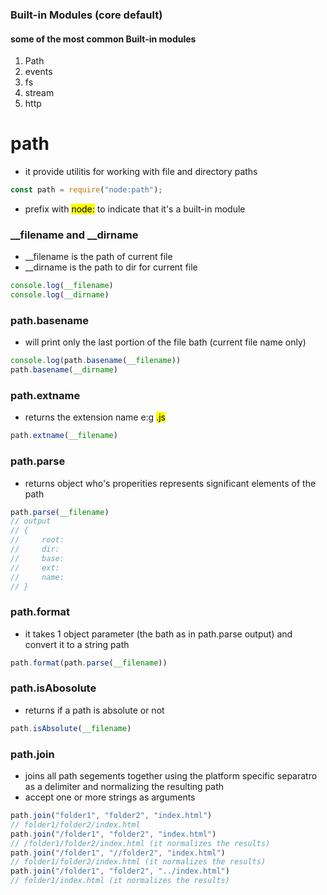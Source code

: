 ### Built-in Modules (core default)

#### some of the most common Built-in modules
1. Path
2. events
3. fs
4. stream
5. http

# path
- it provide utilitis for working with file and directory paths
```js
const path = require("node:path");
```
- prefix with <mark>node:</mark> to indicate that it's a built-in module

### __filename and __dirname
- __filename is the path of current file
- __dirname is the path to dir for current file
```js
console.log(__filename)
console.log(__dirname)
```

### path.basename
- will print only the last portion of the file bath (current file name only)
```js
console.log(path.basename(__filename)) 
path.basename(__dirname)
```

### path.extname
- returns the extension name e:g <mark>.js</mark>
```js
path.extname(__filename)
```

### path.parse
- returns object who's properities represents significant elements of the path
```js
path.parse(__filename)
// output
// {
//     root: 
//     dir:
//     base:
//     ext:
//     name:
// }
```

### path.format
- it takes 1 object parameter (the bath as in path.parse output) and convert it to a string path
```js
path.format(path.parse(__filename))
```

### path.isAbosolute
- returns if a path is absolute or not
```js
path.isAbsolute(__filename)
```

### path.join
- joins all path segements together using the platform specific separatro as a delimiter and normalizing the resulting path
- accept one or more strings as arguments
```js
path.join("folder1", "folder2", "index.html")
// folder1/folder2/index.html
path.join("/folder1", "folder2", "index.html")
// /folder1/folder2/index.html (it normalizes the results)
path.join("/folder1", "//folder2", "index.html")
// folder1/folder2/index.html (it normalizes the results)
path.join("/folder1", "folder2", "../index.html")
// folder1/index.html (it normalizes the results)
```
